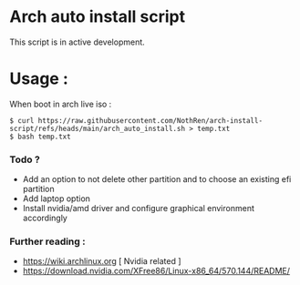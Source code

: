 # Arch auto install script 

This script is in active development. 

# Usage : 

When boot in arch live iso : 
```
$ curl https://raw.githubusercontent.com/NothRen/arch-install-script/refs/heads/main/arch_auto_install.sh > temp.txt
$ bash temp.txt
```


### Todo ?

- Add an option to not delete other partition and to choose an existing efi partition
- Add laptop option
- Install nvidia/amd driver and configure graphical environment accordingly

### Further reading :
- https://wiki.archlinux.org
[ Nvidia related ]
- https://download.nvidia.com/XFree86/Linux-x86_64/570.144/README/
